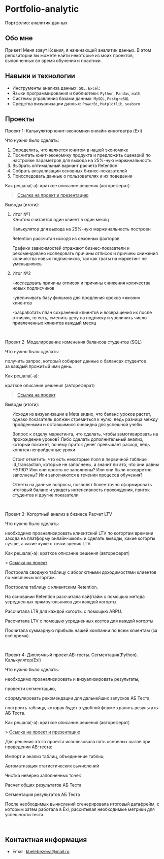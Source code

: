 # Portfolio-analytic
Портфолио: аналитик данных

## Обо мне

Привет! Меня зовут Ксения, я начинающий аналитик данных. 
В этом репозитории вы можете найти некоторые из моих проектов, выполненных во время обучения и практики.
<br>

## Навыки и технологии
- Инструменты анализа данных: ``SQL``, ``Excel``: 
- Языки программирования и библиотеки: ``Python``, ``Pandas``, ``math`` 
- Системы управления базами данных: ``MySQL``, ``PostgreSQL``
- Средства визуализации данных: ``PowerBi``, ``Matplotlib``, ``seaborn``




## Проекты
 
<p> Проект 1: Калькулятор юнит-экономики онлайн-кинотеатра (Exl)</p>
<p>Что нужно было сделать:<p>
<ol>
  <li>Определить, что является юнитом в нашей экономике</li>
  <li>Посчитать юнит-экономику продукта и предложить сценарий по настройке параметров для выхода на 25%-ную маржинальность</li>
  <li>Выбрать оптимальный вариант расчета Retention</li>
  <li>Собрать визуализации основных бизнес-показателей</li>
  <li>Поисследовать данные о пользователях и их поведении</li>
</ol>

<p>Как решала(-а): краткое описание решения (автореферат)<p>

> <a href="https://drive.google.com/drive/folders/1AqPSKrFcUSQbLViHThlHRmZAZFQ5_2A0?usp=sharing" >Ссылка на проект и презентацию </a>

<p>Выводы (итоги):<p>
<ol>
  <li>Итог №1</li>
 Юнитом считается один клиент в один месяц<p>
 Калькулятор для выхода на 25%-ную маржинальность построен<p>
 Retention рассчитан исходя из сезонных факторов<p>
 Графики зависимостей отражают бизнес-показатели и рекомендовано исследовать причины отписок и причины снижения количества новых   подписчиков, так как траты на маркетинг не уменьшились
 
  <li>Итог №2</li>
  
-исследовать причины отписок и причины снижения количества новых подписчиков<p>
-увеличивать базу фильмов для продления сроков «жизни» клиентов<p>
-разработать план сохранения клиентов и возвращения их после отписки, то есть, сменить цену на подписку и увеличить число привлеченных клиентов каждый месяц
</ol>

<br> 

<p>Проект 2: Моделирование изменения балансов студентов (SQL)</p> 
<p>Что нужно было сделать:<p>
получить запрос, который собирает данные о балансах студентов за каждый прожитый ими день.<p>
 
<p>Как решала(-а):<p>
 краткое описание решения (автореферат)<p>

> <a href="https://docs.google.com/document/d/1XXtFr-eTYJGuyeOXvORakBPy3ly798Kt/edit?usp=sharing&ouid=117285085431310573422&rtpof=true&sd=true">Ссылка на проект</a>

<p>Выводы (итоги):<p>
<ol>
   Исходя из визуализации в Meta видно, что баланс уроков растет, однако показатель должен стремиться к нулю, ведь разница между пройденными и оставшимися очевидна для успешной учебы<p>
   Вопрос к отделу маркетинга, что сделать, чтобы замотивировать на прохождение уроков? Либо сделать дополнительный анализ, который покажет, почему приток денег превышает расход, ведь копятся непройденные уроки<p>
   Стоит отметить, что есть некоторые поля в первичной таблице id_transaction, которые не заполнены, а значит ли это, что они равны НУЛЮ? Или они просто не заполнены? Или они были некорретно заполнены? Или заполняются в течении процесса обучения?<p>
 
Ответы на данные вопросы, позволят более точно сформировать итоговый баланс и увидеть интенсивность прохождения, приток студентов и другие показатели 
</ol>

<br> 

<p>Проект 3: Когортный анализ в бизнесе.Расчет LTV</p> 
<p>Что нужно было сделать:<p>
необходимо проанализировать клиентский LTV по когортам времени захода на платформу онлайн-школы и сделать выводы, какие когорты лучше, а какие хуже с точки зрения LTV.<p>
 
<p>Как решала(-а): краткое описание решения (автореферат)<p>
 > <a href="https://docs.google.com/spreadsheets/d/1eqFc4mBZPau58UndphtXhY-_f4g9i4M8/edit?usp=sharing&ouid=117285085431310573422&rtpof=true&sd=true">Ссылка на проект</a>
 
Построила сводную таблицу с абсолютными доходимостями клиентов по месячным когортам.<p>
Построила таблицу с клиентским Retention.<p>
На основании Retention рассчитала лайфтайм с помощью метода усредненных прямоугольников для каждой когорты.<p>
Рассчитала LTR для каждой когорты с помощью ARPU.<p>
Рассчитала LTV с помощью усредненных костов для каждой когорты.<p>
Посчитала суммарную прибыль нашей компании по всем клиентам (за всё время).<p>

 
 <br> 

 <p>Проект 4: Дипломный проект.АВ-тесты. Сегментация(Python). Калькулятор(Exl)</p> 
<p>Что нужно было сделать:<p>
необходимо проанализировать и визуализировать результаты,</p> 
провести сегментацию, </p> 
сформулировать рекомендации для дальнейших запусков АБ Теста, </p> 
построить таблицу, которая будет в удобной форме хранить результаты АБ Теста.<p>
 
<p>Как решала(-а): краткое описание решения (автореферат)<p>
 > <a href="https://drive.google.com/drive/folders/1833XTxqzibq8huikaAYEa0o_OzfqQfqU?usp=sharing">Ссылка на проект и презентацию </a>
 
<p> Для решения этого проекта использовала пять основных шагов при проведении AB-теста: </p>
Импорт и анализ таблиц, объединение таблиц</p>
Автоматизация статистических вычислений</p>
Чистка неверно заполненных точек</p>
Расчет общих результатов АБ Теста</p>
Сегментация результатов АБ Теста</p>
<p> После необходимых вычислений сгенерировала итоговый датафрейм, с которым затем работала в Exl, расситывая необходимые метрики для успешности теста </p>

<br>  


## Контактная информация
- Email: kbelebezeva@mail.ru
